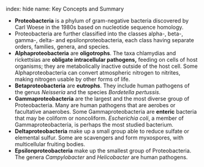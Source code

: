 index: hide
name: Key Concepts and Summary

  *  **Proteobacteria** is a phylum of gram-negative bacteria discovered by Carl Woese in the 1980s based on nucleotide sequence homology.
  * Proteobacteria are further classified into the classes alpha-, beta-, gamma-, delta- and epsilonproteobacteria, each class having separate orders, families, genera, and species.
  *  **Alphaproteobacteria** are  **oligotrophs**. The taxa chlamydias and rickettsias are  **obligate intracellular pathogens,** feeding on cells of host organisms; they are metabolically inactive outside of the host cell. Some Alphaproteobacteria can convert atmospheric nitrogen to nitrites, making nitrogen usable by other forms of life.
  *  **Betaproteobacteria** are  **eutrophs**. They include human pathogens of the genus  *Neisseria* and the species  *Bordetella pertussis*.
  *  **Gammaproteobacteria** are the largest and the most diverse group of Proteobacteria. Many are human pathogens that are aerobes or facultative anaerobes. Some Gammaproteobacteria are  **enteric** bacteria that may be coliform or noncoliform.  *Escherichia coli*, a member of Gammaproteobacteria, is perhaps the most studied bacterium.
  *  **Deltaproteobacteria** make up a small group able to reduce sulfate or elemental sulfur. Some are scavengers and form myxospores, with multicellular fruiting bodies.
  *  **Epsilonproteobacteria** make up the smallest group of Proteobacteria. The genera  *Campylobacter* and  *Helicobacter* are human pathogens.
